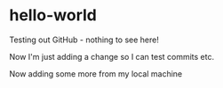 # hello-world
Testing out GitHub - nothing to see here!

Now I'm just adding a change so I can test commits etc.

Now adding some more from my local machine
